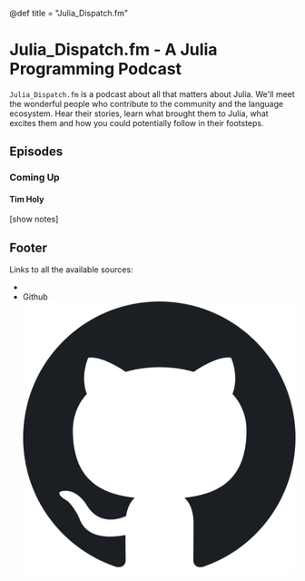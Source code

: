 @def title = "Julia_Dispatch.fm"

# Julia_Dispatch.fm - A Julia Programming Podcast

<!-- \tableofcontents --> <!-- you can use \toc as well -->

`Julia_Dispatch.fm` is a podcast about all that matters about Julia.
We'll meet the wonderful people who contribute to the community and the language ecosystem. 
Hear their stories, learn what brought them to Julia, what excites them and how you could potentially follow in their footsteps.

## Episodes

### Coming Up

#### Tim Holy

[show notes]

## Footer

Links to all the available sources:

- 
- Github [![Github logo](assets/infra/github.svg)](https://github.com/JuliaDispatch/)

